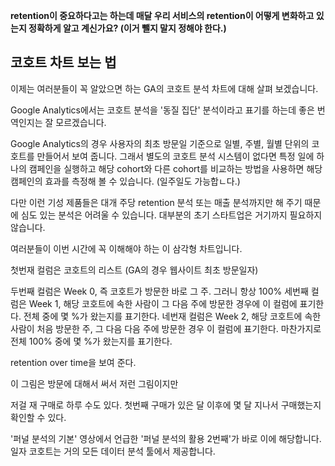 
**retention이 중요하다고는 하는데 매달 우리 서비스의 retention이 어떻게 변화하고 있는지 정확하게 알고 계신가요? (이거 뺄지 말지 정해야 한다.)** 


## 코호트 차트 보는 법
이제는 여러분들이 꼭 알았으면 하는 GA의 코호트 분석 차트에 대해 살펴 보겠습니다.

Google Analytics에서는 코호트 분석을 '동질 집단' 분석이라고 표기를 하는데 좋은 번역인지는 잘 모르겠습니다.

Google Analytics의 경우 사용자의 최초 방문일 기준으로 일별, 주별, 월별 단위의 코호트를 만들어서 보여 줍니다. 그래서 별도의 코호트 분석 시스템이 없다면 특정 일에 하나의 캠페인을 실행하고 해당 cohort와 다른 cohort를 비교하는 방법을 사용하면 해당 캠페인의 효과를 측정해 볼 수 있습니다. (일주일도 가능합ㄴ다.)

다만 이런 기성 제품들은 대개 주당 retention 분석 또는 매출 분석까지만 해 주기 때문에 심도 있는 분석은 어려울 수 있습니다. 대부분의 초기 스타트업은 거기까지 필요하지 않습니다.


여러분들이 이번 시간에 꼭 이해해야 하는 이 삼각형 차트입니다.


첫번재 컬럼은 코호트의 리스트 (GA의 경우 웹사이트 최초 방문일자)

두번째 컬럼은 Week 0, 즉 코호트가 방문한 바로 그 주. 그러니 항상 100%
세번째 컬럼은 Week 1, 해당 코호트에 속한 사람이 그 다음 주에 방문한 경우에 이 컬럼에 표기한다. 전체 중에 몇 %가 왔는지를 표기한다.
네번재 컬럼은 Week 2, 해당 코호트에 속한 사람이 처음 방문한 주, 그 다음 다음 주에 방문한 경우 이 컬럼에 표기한다. 마찬가지로 전체 100% 중에 몇 %가 왔는지를 표기한다.

retention over time을 보여 준다.

이 그림은 방문에 대해서 써서 저런 그림이지만

저걸 재 구매로 하루 수도 있다.
첫번째 구매가 있은 달 이후에 몇 달 지나서 구매했는지 확인할 수 있다.



'퍼널 분석의 기본' 영상에서 언급한 '퍼널 분석의 활용 2번째'가 바로 이에 해당합니다. 일자 코호트는 거의 모든 데이터 분석 툴에서 제공합니다.




